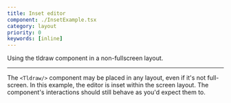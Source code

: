 ```yaml
---
title: Inset editor
component: ./InsetExample.tsx
category: layout
priority: 0
keywords: [inline]
---
```


Using the tldraw component in a non-fullscreen layout.

---

The `<Tldraw/>` component may be placed in any layout, even if it's not full-screen. In this example, the editor is inset within the screen layout. The component's interactions should still behave as you'd expect them to.
